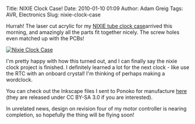 Title: NIXIE Clock Case!
Date: 2010-01-10 01:09
Author: Adam Greig
Tags: AVR, Electronics
Slug: nixie-clock-case

Hurrah! The laser cut acrylic for my [NIXIE tube clock case][]arrived
this morning, and amazingly all the parts fit together nicely. The screw
holes even matched up with the PCBs!

<a href="http://www.flickr.com/photos/randomskk/4259022595/" title="Nixie Clock Case"><img src="http://farm3.staticflickr.com/2714/4259022595_b73c77bf68.jpg" alt="Nixie Clock Case" /></a>

I'm pretty happy with how this turned out, and I can finally say the
nixie clock project is finished. I definitely learned a lot for the next
clock - like use the RTC with an onboard crystal! I'm thinking of
perhaps making a wordclock.

You can check out the Inkscape files I sent to Ponoko for manufacture
[here][] (they are released under CC BY-SA 3.0 if you are interested).

In unrelated news, design on revision four of my motor controller is
nearing completion, so hopefully the thing will be flying soon!

  [NIXIE tube clock case]: http://negativeacknowledge.com/2009/09/nixie-clock/
  [here]: https://randomskk.net/projects/nixie_clock/nixie_case_design.zip
